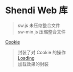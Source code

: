 # Shendi Web 库
>sw.js		未压缩整合文件<br>
>sw-min.js	压缩整合文件

[Cookie](./Cookie)<br>
>封装了对 Cookie 的操作<br>
[Loading](./Loading)<br>
>加载效果的封装<br>
